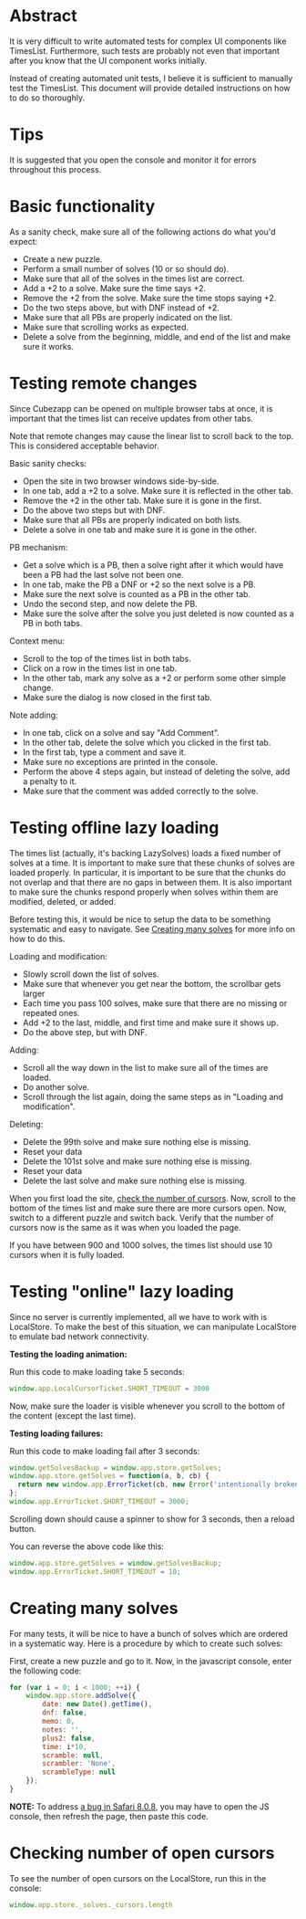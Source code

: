 # Abstract

It is very difficult to write automated tests for complex UI components like TimesList. Furthermore, such tests are probably not even that important after you know that the UI component works initially.

Instead of creating automated unit tests, I believe it is sufficient to manually test the TimesList. This document will provide detailed instructions on how to do so thoroughly.

# Tips

It is suggested that you open the console and monitor it for errors throughout this process.

# Basic functionality

As a sanity check, make sure all of the following actions do what you'd expect:
 * Create a new puzzle.
 * Perform a small number of solves (10 or so should do).
 * Make sure that all of the solves in the times list are correct.
 * Add a +2 to a solve. Make sure the time says +2.
 * Remove the +2 from the solve. Make sure the time stops saying +2.
 * Do the two steps above, but with DNF instead of +2.
 * Make sure that all PBs are properly indicated on the list.
 * Make sure that scrolling works as expected.
 * Delete a solve from the beginning, middle, and end of the list and make sure it works.

# Testing remote changes

Since Cubezapp can be opened on multiple browser tabs at once, it is important that the times list can receive updates from other tabs.

Note that remote changes may cause the linear list to scroll back to the top. This is considered acceptable behavior.

Basic sanity checks:
 * Open the site in two browser windows side-by-side.
 * In one tab, add a +2 to a solve. Make sure it is reflected in the other tab.
 * Remove the +2 in the other tab. Make sure it is gone in the first.
 * Do the above two steps but with DNF.
 * Make sure that all PBs are properly indicated on both lists.
 * Delete a solve in one tab and make sure it is gone in the other.

PB mechanism:
 * Get a solve which is a PB, then a solve right after it which would have been a PB had the last solve not been one.
 * In one tab, make the PB a DNF or +2 so the next solve is a PB.
 * Make sure the next solve is counted as a PB in the other tab.
 * Undo the second step, and now delete the PB.
 * Make sure the solve after the solve you just deleted is now counted as a PB in both tabs.

Context menu:
 * Scroll to the top of the times list in both tabs.
 * Click on a row in the times list in one tab.
 * In the other tab, mark any solve as a +2 or perform some other simple change.
 * Make sure the dialog is now closed in the first tab.

Note adding:
 * In one tab, click on a solve and say "Add Comment".
 * In the other tab, delete the solve which you clicked in the first tab.
 * In the first tab, type a comment and save it.
 * Make sure no exceptions are printed in the console.
 * Perform the above 4 steps again, but instead of deleting the solve, add a penalty to it.
 * Make sure that the comment was added correctly to the solve.

# Testing offline lazy loading

The times list (actually, it's backing LazySolves) loads a fixed number of solves at a time. It is important to make sure that these chunks of solves are loaded properly. In particular, it is important to be sure that the chunks do not overlap and that there are no gaps in between them. It is also important to make sure the chunks respond properly when solves within them are modified, deleted, or added.

Before testing this, it would be nice to setup the data to be something systematic and easy to navigate. See [Creating many solves](#creating-many-solves) for more info on how to do this.

Loading and modification:
 * Slowly scroll down the list of solves.
 * Make sure that whenever you get near the bottom, the scrollbar gets larger
 * Each time you pass 100 solves, make sure that there are no missing or repeated ones.
 * Add +2 to the last, middle, and first time and make sure it shows up.
 * Do the above step, but with DNF.

Adding:
 * Scroll all the way down in the list to make sure all of the times are loaded.
 * Do another solve.
 * Scroll through the list again, doing the same steps as in "Loading and modification".

Deleting:
 * Delete the 99th solve and make sure nothing else is missing.
 * Reset your data
 * Delete the 101st solve and make sure nothing else is missing.
 * Reset your data
 * Delete the last solve and make sure nothing else is missing.

When you first load the site, [check the number of cursors](checking-number-of-cursors). Now, scroll to the bottom of the times list and make sure there are more cursors open. Now, switch to a different puzzle and switch back. Verify that the number of cursors now is the same as it was when you loaded the page.

If you have between 900 and 1000 solves, the times list should use 10 cursors when it is fully loaded.

# Testing "online" lazy loading

Since no server is currently implemented, all we have to work with is LocalStore. To make the best of this situation, we can manipulate LocalStore to emulate bad network connectivity.

**Testing the loading animation:**

Run this code to make loading take 5 seconds:
```js
window.app.LocalCursorTicket.SHORT_TIMEOUT = 3000
```

Now, make sure the loader is visible whenever you scroll to the bottom of the content (except the last time).

**Testing loading failures:**

Run this code to make loading fail after 3 seconds:
```js
window.getSolvesBackup = window.app.store.getSolves;
window.app.store.getSolves = function(a, b, cb) {
  return new window.app.ErrorTicket(cb, new Error('intentionally broken'));
};
window.app.ErrorTicket.SHORT_TIMEOUT = 3000;
```

Scrolling down should cause a spinner to show for 3 seconds, then a reload button.

You can reverse the above code like this:

```js
window.app.store.getSolves = window.getSolvesBackup;
window.app.ErrorTicket.SHORT_TIMEOUT = 10;
```

# Creating many solves

For many tests, it will be nice to have a bunch of solves which are ordered in a systematic way. Here is a procedure by which to create such solves:

First, create a new puzzle and go to it. Now, in the javascript console, enter the following code:
```js
for (var i = 0; i < 1000; ++i) {
    window.app.store.addSolve({
        date: new Date().getTime(),
        dnf: false,
        memo: 0,
        notes: '',
        plus2: false,
        time: i*10,
        scramble: null,
        scrambler: 'None',
        scrambleType: null
    });
}
```

**NOTE:** To address [a bug in Safari 8.0.8](https://bugs.webkit.org/show_bug.cgi?id=149372), you may have to open the JS console, then refresh the page, then paste this code.

# Checking number of open cursors

To see the number of open cursors on the LocalStore, run this in the console:

```js
window.app.store._solves._cursors.length
```

